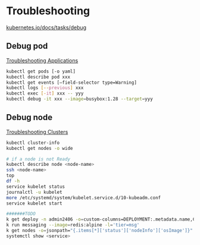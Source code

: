 # Troubleshooting

[kubernetes.io/docs/tasks/debug](https://kubernetes.io/docs/tasks/debug/)

## Debug pod

[Troubleshooting Applications](https://kubernetes.io/docs/tasks/debug/debug-application/)

```bash
kubectl get pods [-o yaml]
kubectl describe pod xxx
kubectl get events [–field-selector type=Warning]
kubectl logs [--previous] xxx
kubectl exec [-it] xxx -- yyy
kubectl debug -it xxx --image=busybox:1.28 --target=yyy
```

## Debug node

[Troubleshooting Clusters](https://kubernetes.io/docs/tasks/debug/debug-cluster/)

```bash
kubectl cluster-info
kubectl get nodes -o wide

# if a node is not Ready
kubectl describe node <node-name>
ssh <node-name>
top
df -h
service kubelet status
journalctl -u kubelet
more /etc/systemd/system/kubelet.service.d/10-kubeadm.conf
service kubelet start

#######TODO
k get deploy -n admin2406 -o=custom-columns=DEPLOYMENT:.metadata.name,CONTAINER_IMAGE:.spec.template.spec.containers[0].image,READY_REPLICAS:.spec.replicas,NAMESPACE:.metadata.namespace --sort-by=.metadata.name > /opt/admin2406_data
k run messaging --image=redis:alpine -l='tier=msg'
k get nodes -o=jsonpath="{.items[*]['status']['nodeInfo']['osImage']}" > /opt/outputs/nodes_os_x43kj56.txt
systemctl show <service>
```
